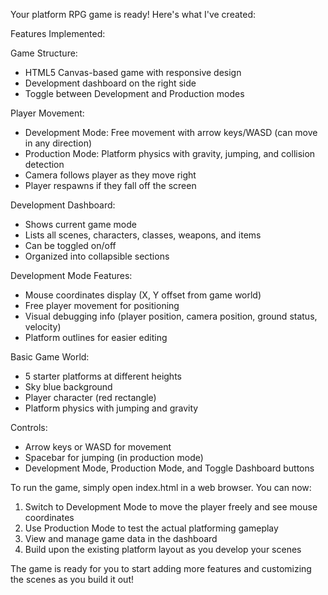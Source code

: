 Your platform RPG game is ready! Here's what I've created:

  Features Implemented:

  Game Structure:
  - HTML5 Canvas-based game with responsive design
  - Development dashboard on the right side
  - Toggle between Development and Production modes

  Player Movement:
  - Development Mode: Free movement with arrow keys/WASD (can move in any direction)
  - Production Mode: Platform physics with gravity, jumping, and collision detection
  - Camera follows player as they move right
  - Player respawns if they fall off the screen

  Development Dashboard:
  - Shows current game mode
  - Lists all scenes, characters, classes, weapons, and items
  - Can be toggled on/off
  - Organized into collapsible sections

  Development Mode Features:
  - Mouse coordinates display (X, Y offset from game world)
  - Free player movement for positioning
  - Visual debugging info (player position, camera position, ground status, velocity)
  - Platform outlines for easier editing

  Basic Game World:
  - 5 starter platforms at different heights
  - Sky blue background
  - Player character (red rectangle)
  - Platform physics with jumping and gravity

  Controls:
  - Arrow keys or WASD for movement
  - Spacebar for jumping (in production mode)
  - Development Mode, Production Mode, and Toggle Dashboard buttons

  To run the game, simply open index.html in a web browser. You can now:

  1. Switch to Development Mode to move the player freely and see mouse coordinates
  2. Use Production Mode to test the actual platforming gameplay
  3. View and manage game data in the dashboard
  4. Build upon the existing platform layout as you develop your scenes

  The game is ready for you to start adding more features and customizing the scenes as you build it out!